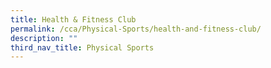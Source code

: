 ```yaml
---
title: Health & Fitness Club
permalink: /cca/Physical-Sports/health-and-fitness-club/
description: ""
third_nav_title: Physical Sports
---
```


